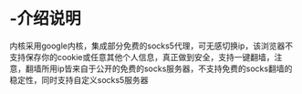 # -介绍说明
内核采用google内核，集成部分免费的socks5代理，可无感切换ip，该浏览器不支持保存你的cookie或任意其他个人信息，真正做到安全，支持一键翻墙，注意，翻墙所用ip皆来自于公开的免费的socks服务器，不支持免费的socks翻墙的稳定性，同时支持自定义socks5服务器
